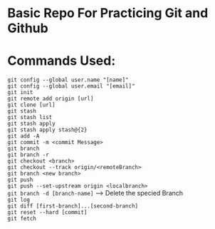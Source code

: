 # Basic Repo For Practicing Git and Github 

# Commands Used:
`git config --global user.name "[name]"`
<br>
`git config --global user.email "[email]"`
<br>
`git init` 
<br>
`git remote add origin [url]`
<br>
`git clone [url]`
<br>
`git stash`
<br>
`git stash list`
<br>
`git stash apply`
<br>
`git stash apply stash@{2}`
<br>
`git add -A`
<br>
`git commit -m <commit Message>`
<br>
`git branch`
<br>
`git branch -r`
<br>
`git checkout <branch>`
<br>
`git checkout --track origin/<remoteBranch>`
<br>
`git branch <new branch>`
<br>
`git push`
<br>
`git push --set-upstream origin <localbranch>`
<br>
`git branch -d [branch-name]` --> Delete the specied Branch
<br>
`git log`
<br>
`git diff [first-branch]...[second-branch]`
<br>
`git reset --hard [commit]`
<br>
`git fetch`
